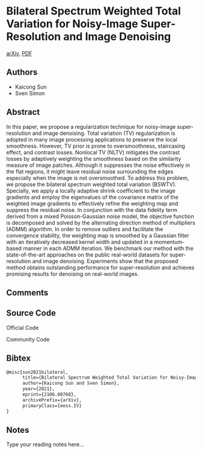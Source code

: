 
# Bilateral Spectrum Weighted Total Variation for Noisy-Image Super-Resolution and Image Denoising

[arXiv](https://arxiv.org/abs/2106.0768), [PDF](https://arxiv.org/pdf/2106.0768.pdf)

## Authors

- Kaicong Sun
- Sven Simon

## Abstract

In this paper, we propose a regularization technique for noisy-image super-resolution and image denoising. Total variation (TV) regularization is adopted in many image processing applications to preserve the local smoothness. However, TV prior is prone to oversmoothness, staircasing effect, and contrast losses. Nonlocal TV (NLTV) mitigates the contrast losses by adaptively weighting the smoothness based on the similarity measure of image patches. Although it suppresses the noise effectively in the flat regions, it might leave residual noise surrounding the edges especially when the image is not oversmoothed. To address this problem, we propose the bilateral spectrum weighted total variation (BSWTV). Specially, we apply a locally adaptive shrink coefficient to the image gradients and employ the eigenvalues of the covariance matrix of the weighted image gradients to effectively refine the weighting map and suppress the residual noise. In conjunction with the data fidelity term derived from a mixed Poisson-Gaussian noise model, the objective function is decomposed and solved by the alternating direction method of multipliers (ADMM) algorithm. In order to remove outliers and facilitate the convergence stability, the weighting map is smoothed by a Gaussian filter with an iteratively decreased kernel width and updated in a momentum-based manner in each ADMM iteration. We benchmark our method with the state-of-the-art approaches on the public real-world datasets for super-resolution and image denoising. Experiments show that the proposed method obtains outstanding performance for super-resolution and achieves promising results for denoising on real-world images.

## Comments



## Source Code

Official Code



Community Code



## Bibtex

```tex
@misc{sun2021bilateral,
      title={Bilateral Spectrum Weighted Total Variation for Noisy-Image Super-Resolution and Image Denoising}, 
      author={Kaicong Sun and Sven Simon},
      year={2021},
      eprint={2106.00768},
      archivePrefix={arXiv},
      primaryClass={eess.IV}
}
```

## Notes

Type your reading notes here...

